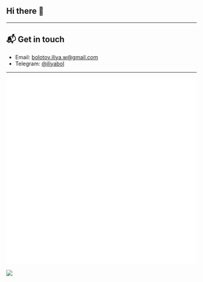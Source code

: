 ## Hi there 👋
---

## 📬 Get in touch

- Email: [bolotov.iliya.w@gmail.com][1]
- Telegram: [@iliyabol][2]

[1]: mailto:bolotov.iliya.w@gmail.com
[2]: https://t.me/iliyabol

---

![Metrics](https://github.com/I-Atlas/I-Atlas/blob/master/github-metrics.svg)

![](https://hit.yhype.me/github/profile?user_id=54947380)
